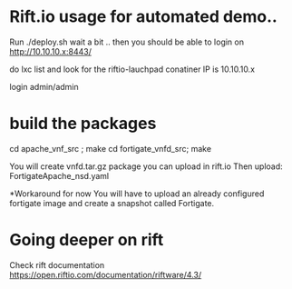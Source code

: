 # Rift.io usage for automated demo..

Run ./deploy.sh
wait a bit .. then you should be able to login on
http://10.10.10.x:8443/

do lxc list and look for the riftio-lauchpad conatiner IP
is 10.10.10.x 

login admin/admin

# build the packages
cd apache_vnf_src ; make
cd fortigate_vnfd_src; make

You will create vnfd.tar.gz package you can upload in rift.io
Then upload: FortigateApache_nsd.yaml

*Workaround for now
You will have to upload an already configured fortigate image and
create a snapshot called Fortigate. 

# Going deeper on rift
Check rift documentation https://open.riftio.com/documentation/riftware/4.3/

